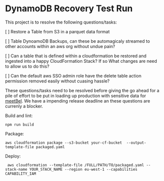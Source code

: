 # DynamoDB Recovery Test Run

This project is to resolve the following questions/tasks:

[ ] Restore a Table from S3 in a parquet data format

[ ] Table DynoamoDB Backups, can these be automagicaly streamed to other accounts within an aws org without undue pain?

[ ] Can a table that is defined within a cloudformation be restored and ingested into a happy CloudFormation Stack? If so What changes are need to allow us to do this?

[ ] Can the default aws SSO admin role have the delete table action permission removed easily without cuasing hassle?


These questions/tasks need to be resolved before giving the go ahead for a pile of effort to be put in loading up production with sensitive data for [meetBel](https://meetbel.com). We have a impending release deadline an these questions are currenly a blocker. 

Build and lint:
```
npm run build
```

Package:
```
aws cloudformation package --s3-bucket your-cf-bucket  --output-template-file packaged.yaml
```

Deploy:
```
 aws cloudformation --template-file /FULL/PATH/TO/packaged.yaml --stack-name YOUR_STACK_NAME --region eu-west-1 --capabilities CAPABILITY_IAM
```
